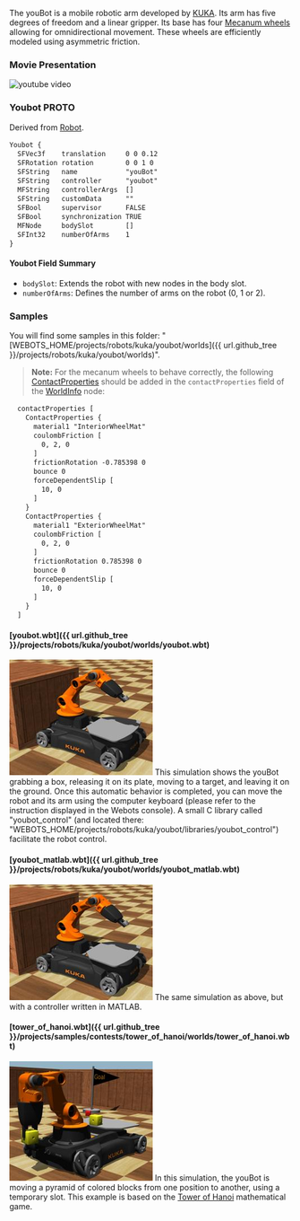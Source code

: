 The youBot is a mobile robotic arm developed by [KUKA](http://www.youbot-store.com/).
Its arm has five degrees of freedom and a linear gripper.
Its base has four [Mecanum wheels](https://en.wikipedia.org/wiki/Mecanum_wheel) allowing for omnidirectional movement.
These wheels are efficiently modeled using asymmetric friction.

### Movie Presentation

![youtube video](https://www.youtube.com/watch?v=vFwNwT8dZTU)

### Youbot PROTO

Derived from [Robot](https://cyberbotics.com/doc/reference/robot).

```
Youbot {
  SFVec3f    translation     0 0 0.12
  SFRotation rotation        0 0 1 0
  SFString   name            "youBot"
  SFString   controller      "youbot"
  MFString   controllerArgs  []
  SFString   customData      ""
  SFBool     supervisor      FALSE
  SFBool     synchronization TRUE
  MFNode     bodySlot        []
  SFInt32    numberOfArms    1
}
```

#### Youbot Field Summary

- `bodySlot`: Extends the robot with new nodes in the body slot.
- `numberOfArms`: Defines the number of arms on the robot (0, 1 or 2).

### Samples

You will find some samples in this folder: "[WEBOTS\_HOME/projects/robots/kuka/youbot/worlds]({{ url.github_tree }}/projects/robots/kuka/youbot/worlds)".

> **Note:** For the mecanum wheels to behave correctly, the following [ContactProperties](https://cyberbotics.com/doc/reference/contactproperties) should be added in the `contactProperties` field of the [WorldInfo](https://cyberbotics.com/doc/reference/worldinfo) node:
```
  contactProperties [
    ContactProperties {
      material1 "InteriorWheelMat"
      coulombFriction [
        0, 2, 0
      ]
      frictionRotation -0.785398 0
      bounce 0
      forceDependentSlip [
        10, 0
      ]
    }
    ContactProperties {
      material1 "ExteriorWheelMat"
      coulombFriction [
        0, 2, 0
      ]
      frictionRotation 0.785398 0
      bounce 0
      forceDependentSlip [
        10, 0
      ]
    }
  ]
```
#### [youbot.wbt]({{ url.github_tree }}/projects/robots/kuka/youbot/worlds/youbot.wbt)

![youbot.wbt.png](images/youbot/youbot.wbt.thumbnail.jpg) This simulation shows the youBot grabbing a box, releasing it on its plate, moving to a target, and leaving it on the ground.
Once this automatic behavior is completed, you can move the robot and its arm using the computer keyboard (please refer to the instruction displayed in the Webots console).
A small C library called "youbot\_control" (and located there: "WEBOTS\_HOME/projects/robots/kuka/youbot/libraries/youbot\_control") facilitate the robot control.

#### [youbot\_matlab.wbt]({{ url.github_tree }}/projects/robots/kuka/youbot/worlds/youbot\_matlab.wbt)

![youbot.wbt.png](images/youbot/youbot.wbt.thumbnail.jpg) The same simulation as above, but with a controller written in MATLAB.

#### [tower\_of\_hanoi.wbt]({{ url.github_tree }}/projects/samples/contests/tower_of_hanoi/worlds/tower_of_hanoi.wbt)

![tower_of_hanoi.wbt.png](images/youbot/tower_of_hanoi.wbt.thumbnail.jpg) In this simulation, the youBot is moving a pyramid of colored blocks from one position to another, using a temporary slot.
This example is based on the [Tower of Hanoi](https://en.wikipedia.org/wiki/Tower_of_Hanoi) mathematical game.
